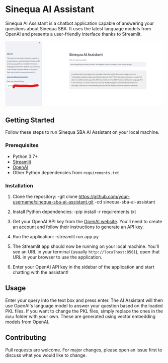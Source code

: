 # Sinequa AI Assistant

Sinequa AI Assistant is a chatbot application capable of answering your questions about Sinequa SBA. It uses the latest language models from OpenAI and presents a user-friendly interface thanks to Streamlit.

![Sinequa AI Assistant](assets/Screenshot.png)

## Getting Started

Follow these steps to run Sinequa SBA AI Assistant on your local machine.

### Prerequisites

- Python 3.7+
- [Streamlit](https://streamlit.io/)
- [OpenAI](https://www.openai.com/)
- Other Python dependencies from `requirements.txt`

### Installation

1. Clone the repository:
   -git clone https://github.com/your-username/sinequa-sba-ai-assistant.git
   -cd sinequa-sba-ai-assistant

2. Install Python dependencies:
   -pip install -r requirements.txt

3. Get your OpenAI API key from the [OpenAI website](https://www.openai.com/). You'll need to create an account and follow their instructions to generate an API key.

4. Run the application:
   -streamlit run app.py

5. The Streamlit app should now be running on your local machine. You'll see an URL in your terminal (usually `http://localhost:8501`), open that URL in your browser to use the application.

6. Enter your OpenAI API key in the sidebar of the application and start chatting with the assistant!

## Usage

Enter your query into the text box and press enter. The AI Assistant will then use OpenAI's language model to answer your question based on the loaded PKL files. If you want to change the PKL files, simply replace the ones in the `data` folder with your own. These are generated using vector embedding models from OpenAI.

## Contributing

Pull requests are welcome. For major changes, please open an issue first to discuss what you would like to change.
